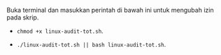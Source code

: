 Buka terminal dan masukkan perintah di bawah ini untuk mengubah izin pada skrip.

- `chmod +x linux-audit-tot.sh`.

- `./linux-audit-tot.sh || bash linux-audit-tot.sh`.
